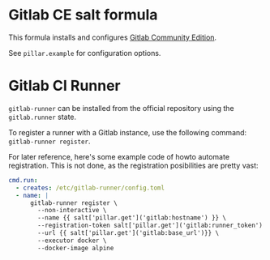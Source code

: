 # Gitlab CE salt formula

This formula installs and configures [Gitlab Community Edition](https://gitlab.org).

See `pillar.example` for configuration options.


# Gitlab CI Runner

`gitlab-runner` can be installed from the official repository using the `gitlab.runner` state.

To register a runner with a Gitlab instance, use the following command: `gitlab-runner register`.

For later reference, here's some example code of howto automate registration. This is not done, as the registration posibilities are pretty vast:

```yaml
cmd.run:
  - creates: /etc/gitlab-runner/config.toml
  - name: |
      gitlab-runner register \
        --non-interactive \
        --name {{ salt['pillar.get']('gitlab:hostname') }} \
        --registration-token salt['pillar.get']('gitlab:runner_token') \
        --url {{ salt['pillar.get']('gitlab:base_url')}} \
        --executor docker \
        --docker-image alpine
```
